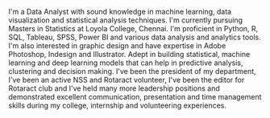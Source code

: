 I'm a Data Analyst with sound knowledge in machine learning, data visualization and statistical analysis techniques. I'm currently pursuing Masters in Statistics at Loyola College, Chennai. I'm proficient in Python, R, SQL, Tableau, SPSS, Power BI and various data analysis and analytics tools. I'm also interested in graphic design and have expertise in Adobe Photoshop, Indesign and Illustrator. Adept in building statistical, machine learning and deep learning models that can help in predictive analysis, clustering and decision making. I've been the president of my department, I've been an active NSS and Rotaract volunteer, I've been the editor for Rotaract club and I've held many more leadership positions and demonstrated excellent communication, presentation and time management skills during my college, internship and volunteering experiences. 

<!--
**Jwala-P/Jwala-P** is a ✨ _special_ ✨ repository because its `README.md` (this file) appears on your GitHub profile.

Here are some ideas to get you started:

- 🔭 I’m currently working on ...
- 🌱 I’m currently learning ...
- 👯 I’m looking to collaborate on ...
- 🤔 I’m looking for help with ...
- 💬 Ask me about ...
- 📫 How to reach me: ...
- 😄 Pronouns: ...
- ⚡ Fun fact: ...
-->
